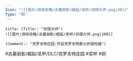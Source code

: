 ```yaml
---
Icon: "![[图片/游戏攻略/古墓丽影/崛起/奖杯/侦探大师.png|30]]"
Type: "铜"
---
```

```ad-common-bronze-trophy
title: (Title:: "侦探大师")
![[图片/游戏攻略/古墓丽影/崛起/奖杯/侦探大师.png|100]]

(Comment:: "克罗夫特庄园:开启克罗夫特爵士的保险箱")
```

#古墓丽影/崛起/奖杯/DLC/克罗夫特庄园 #奖杯 #铜
